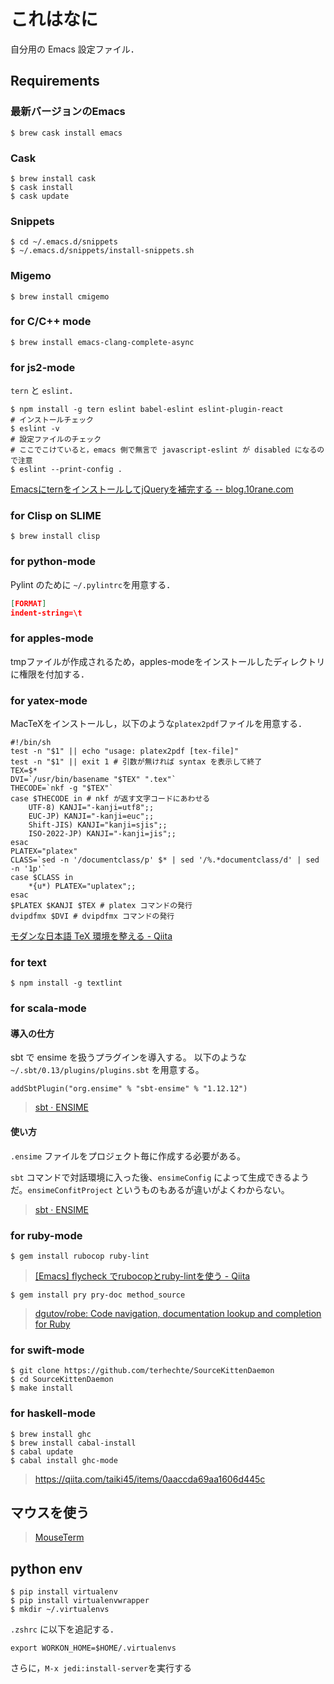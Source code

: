 # これはなに

自分用の Emacs 設定ファイル．

## Requirements

### 最新バージョンのEmacs

```shell
$ brew cask install emacs
```

### Cask

```shell
$ brew install cask
$ cask install
$ cask update
```

### Snippets

```shell
$ cd ~/.emacs.d/snippets
$ ~/.emacs.d/snippets/install-snippets.sh
```

### Migemo

```shell
$ brew install cmigemo
```

### for C/C++ mode

```shell
$ brew install emacs-clang-complete-async
```

### for js2-mode

`tern` と `eslint`．

```shell
$ npm install -g tern eslint babel-eslint eslint-plugin-react
# インストールチェック
$ eslint -v
# 設定ファイルのチェック
# ここでこけていると，emacs 側で無言で javascript-eslint が disabled になるので注意
$ eslint --print-config .
```

[EmacsにternをインストールしてjQueryを補完する -- blog.10rane.com](http://blog.10rane.com/2015/08/06/how-to-install-and-setup-tern/)

### for Clisp on SLIME

```shell
$ brew install clisp
```

### for python-mode

Pylint のために `~/.pylintrc`を用意する．

```json
[FORMAT]
indent-string=\t
```

### for apples-mode

tmpファイルが作成されるため，apples-modeをインストールしたディレクトリに権限を付加する．

### for yatex-mode

MacTeXをインストールし，以下のような`platex2pdf`ファイルを用意する．

``` shell
#!/bin/sh
test -n "$1" || echo "usage: platex2pdf [tex-file]"
test -n "$1" || exit 1 # 引数が無ければ syntax を表示して終了
TEX=$*
DVI=`/usr/bin/basename "$TEX" ".tex"`
THECODE=`nkf -g "$TEX"`
case $THECODE in # nkf が返す文字コードにあわせる
    UTF-8) KANJI="-kanji=utf8";;
    EUC-JP) KANJI="-kanji=euc";;
    Shift-JIS) KANJI="kanji=sjis";;
    ISO-2022-JP) KANJI="-kanji=jis";;
esac
PLATEX="platex"
CLASS=`sed -n '/documentclass/p' $* | sed '/%.*documentclass/d' | sed -n '1p'`
case $CLASS in
    *{u*) PLATEX="uplatex";;
esac
$PLATEX $KANJI $TEX # platex コマンドの発行
dvipdfmx $DVI # dvipdfmx コマンドの発行
```

[モダンな日本語 TeX 環境を整える - Qiita](http://qiita.com/ynakayama/items/706ae9e59c1b6fd3e3d2)

### for text

``` shell
$ npm install -g textlint
```

### for scala-mode

#### 導入の仕方

sbt で ensime を扱うプラグインを導入する。
以下のような `~/.sbt/0.13/plugins/plugins.sbt` を用意する。

``` text
addSbtPlugin("org.ensime" % "sbt-ensime" % "1.12.12")
```

> [sbt · ENSIME](http://ensime.org/build_tools/sbt/#install)

#### 使い方

`.ensime` ファイルをプロジェクト毎に作成する必要がある。

`sbt` コマンドで対話環境に入った後、`ensimeConfig` によって生成できるようだ。`ensimeConfitProject` というものもあるが違いがよくわからない。

> [sbt · ENSIME](http://ensime.org/build_tools/sbt/#core-commands)

### for ruby-mode

``` shell
$ gem install rubocop ruby-lint
```

> [[Emacs] flycheck でrubocopとruby-lintを使う - Qiita](http://qiita.com/aKenjiKato/items/9ff1a153691e947113bb)

``` shell
$ gem install pry pry-doc method_source
```

> [dgutov/robe: Code navigation, documentation lookup and completion for Ruby](https://github.com/dgutov/robe)

### for swift-mode

``` shell
$ git clone https://github.com/terhechte/SourceKittenDaemon
$ cd SourceKittenDaemon
$ make install
```

### for haskell-mode

``` shell
$ brew install ghc
$ brew install cabal-install
$ cabal update
$ cabal install ghc-mode
```

> https://qiita.com/taiki45/items/0aaccda69aa1606d445c 

## マウスを使う

>[MouseTerm](https://bitheap.org/mouseterm/)

## python env

```shell
$ pip install virtualenv
$ pip install virtualenvwrapper
$ mkdir ~/.virtualenvs
```

`.zshrc` に以下を追記する．

```shell
export WORKON_HOME=$HOME/.virtualenvs
```

さらに，`M-x jedi:install-server`を実行する


